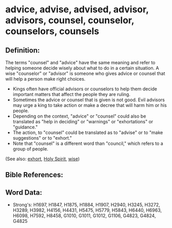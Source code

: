 # advice, advise, advised, advisor, advisors, counsel, counselor, counselors, counsels #

## Definition: ##

The terms "counsel" and "advice" have the same meaning and refer to helping someone decide wisely about what to do in a certain situation. A wise "counselor" or "advisor" is someone who gives advice or counsel that will help a person make right choices.

* Kings often have official advisors or counselors to help them decide important matters that affect the people they are ruling.
* Sometimes the advice or counsel that is given is not good. Evil advisors may urge a king to take action or make a decree that will harm him or his people.
* Depending on the context, "advice" or "counsel"  could also be translated as "help in deciding" or "warnings" or "exhortations" or "guidance."
* The action, to "counsel" could be translated as to "advise" or to "make suggestions" or to "exhort."
* Note that "counsel" is a different word than "council," which refers to a group of people.

(See also: [exhort](../kt/exhort.md), [Holy Spirit](../kt/holyspirit.md), [wise](../kt/wise.md))

## Bible References: ##

## Word Data: ##

* Strong's: H1697, H1847, H1875, H1884, H1907, H2940, H3245, H3272, H3289, H3982, H4156, H4431, H5475, H5779, H5843, H6440, H6963, H6098, H7592, H8458, G1010, G1011, G1012, G1106, G4823, G4824, G4825
